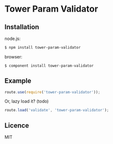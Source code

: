 # Tower Param Validator

## Installation

node.js:

```bash
$ npm install tower-param-validator
```

browser:

```bash
$ component install tower-param-validator
```

## Example

```js
route.use(require('tower-param-validator'));
```

Or, lazy load it? (todo)

```js
route.load('validate', 'tower-param-validator');
```

## Licence

MIT